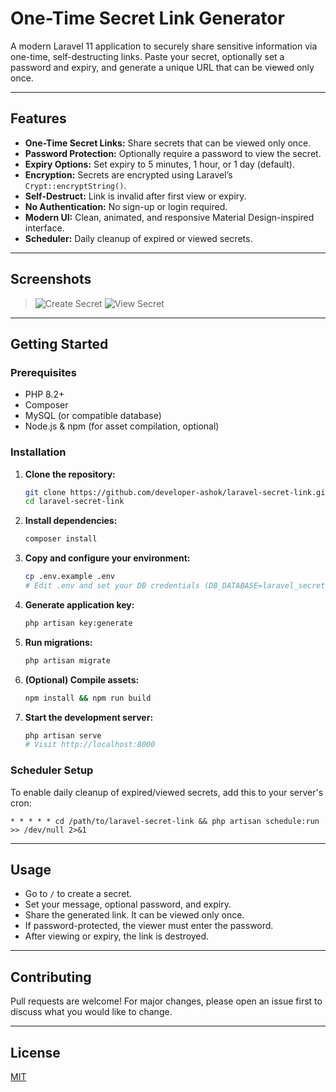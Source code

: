 # One-Time Secret Link Generator

A modern Laravel 11 application to securely share sensitive information via one-time, self-destructing links. Paste your secret, optionally set a password and expiry, and generate a unique URL that can be viewed only once.

---

## Features

- **One-Time Secret Links:** Share secrets that can be viewed only once.
- **Password Protection:** Optionally require a password to view the secret.
- **Expiry Options:** Set expiry to 5 minutes, 1 hour, or 1 day (default).
- **Encryption:** Secrets are encrypted using Laravel’s `Crypt::encryptString()`.
- **Self-Destruct:** Link is invalid after first view or expiry.
- **No Authentication:** No sign-up or login required.
- **Modern UI:** Clean, animated, and responsive Material Design-inspired interface.
- **Scheduler:** Daily cleanup of expired or viewed secrets.

---

## Screenshots

> ![Create Secret](https://user-images.githubusercontent.com/placeholder/create-secret.png)
> ![View Secret](https://user-images.githubusercontent.com/placeholder/view-secret.png)

---

## Getting Started

### Prerequisites
- PHP 8.2+
- Composer
- MySQL (or compatible database)
- Node.js & npm (for asset compilation, optional)

### Installation

1. **Clone the repository:**
   ```bash
   git clone https://github.com/developer-ashok/laravel-secret-link.git
   cd laravel-secret-link
   ```

2. **Install dependencies:**
   ```bash
   composer install
   ```

3. **Copy and configure your environment:**
   ```bash
   cp .env.example .env
   # Edit .env and set your DB credentials (DB_DATABASE=laravel_secret_links, etc.)
   ```

4. **Generate application key:**
   ```bash
   php artisan key:generate
   ```

5. **Run migrations:**
   ```bash
   php artisan migrate
   ```

6. **(Optional) Compile assets:**
   ```bash
   npm install && npm run build
   ```

7. **Start the development server:**
   ```bash
   php artisan serve
   # Visit http://localhost:8000
   ```

### Scheduler Setup
To enable daily cleanup of expired/viewed secrets, add this to your server's cron:

```
* * * * * cd /path/to/laravel-secret-link && php artisan schedule:run >> /dev/null 2>&1
```

---

## Usage

- Go to `/` to create a secret.
- Set your message, optional password, and expiry.
- Share the generated link. It can be viewed only once.
- If password-protected, the viewer must enter the password.
- After viewing or expiry, the link is destroyed.

---

## Contributing

Pull requests are welcome! For major changes, please open an issue first to discuss what you would like to change.

---

## License

[MIT](LICENSE)
